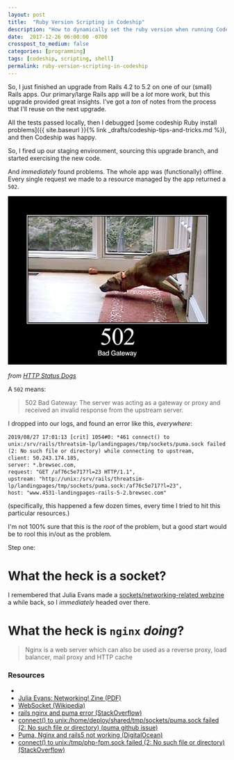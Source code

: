 ```yaml
---
layout: post
title:  "Ruby Version Scripting in Codeship"
description: "How to dynamically set the ruby version when running Codeship"
date:  2017-12-26 06:00:00 -0700
crosspost_to_medium: false
categories: [programming]
tags: [codeship, scripting, shell]
permalink: ruby-version-scripting-in-codeship
---
```


So, I just finished an upgrade from Rails 4.2 to 5.2 on one of our (small) Rails apps. Our primary/large Rails app will be a _lot_ more work, but this upgrade provided great insights. I've got a _ton_ of notes from the process that I'll reuse on the next upgrade.

All the tests passed locally, then I debugged [some codeship Ruby install problems]({{ site.baseurl }}{% link _drafts/codeship-tips-and-tricks.md %}), and then Codeship was happy.

So, I fired up our staging environment, sourcing this upgrade branch, and started exercising the new code.

And _immediately_ found problems. The whole app was (functionally) offline. Every single request we made to a resource managed by the app returned a `502`.

![502-status-dog](/images/2019-08-27-502-status-dog.jpg "https://httpstatusdogs.com/502-bad-gateway")

_from [HTTP Status Dogs](https://httpstatusdogs.com/502-bad-gateway)_

A `502` means:
> 502 Bad Gateway: The server was acting as a gateway or proxy and received an invalid response from the upstream server.

I dropped into our logs, and found an error like this, _everywhere_:

```
2019/08/27 17:01:13 [crit] 1054#0: *461 connect() to unix:/srv/rails/threatsim-lp/landingpages/tmp/sockets/puma.sock failed (2: No such file or directory) while connecting to upstream, 
client: 50.243.174.185, 
server: *.brewsec.com, 
request: "GET /af76c5e717?l=23 HTTP/1.1", 
upstream: "http://unix:/srv/rails/threatsim-lp/landingpages/tmp/sockets/puma.sock:/af76c5e717?l=23", 
host: "www.4531-landingpages-rails-5-2.brewsec.com"
```

(specifically, this happened a few dozen times, every time I tried to hit this particular resources.)

I'm not 100% sure that this is the _root_ of the problem, but a good start would be to rool this in/out as the problem. 

Step one:

# What the heck is a socket?

I remembered that Julia Evans made a [sockets/networking-related webzine](https://jvns.ca/networking-zine.pdf) a while back, so I _immediately_ headed over there.

# What the heck is `nginx` _doing_?

> Nginx is a web server which can also be used as a reverse proxy, load balancer, mail proxy and HTTP cache




### Resources
- []()
- [Julia Evans: Networking! Zine (PDF)](https://jvns.ca/networking-zine.pdf)
- [WebSocket (Wikipedia)](https://en.wikipedia.org/wiki/WebSocket)
- [rails nginx and puma error (StackOverflow)](https://stackoverflow.com/questions/37763318/rails-nginx-and-puma-error)
- [connect() to unix:/home/deploy/shared/tmp/sockets/puma.sock failed (2: No such file or directory)  (puma github issue)](https://github.com/puma/puma/issues/1353)
- [Puma, Nginx and rails5 not working (DigitalOcean)](https://www.digitalocean.com/community/questions/puma-nginx-and-rails5-not-working)
- [connect() to unix:/tmp/php-fpm.sock failed (2: No such file or directory) (StackOverflow)](https://stackoverflow.com/questions/35989291/connect-to-unix-tmp-php-fpm-sock-failed-2-no-such-file-or-directory)